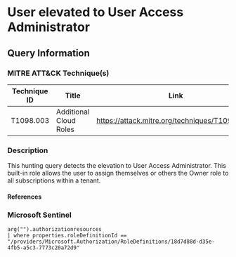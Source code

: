 # User elevated to User Access Administrator

## Query Information

### MITRE ATT&CK Technique(s)

| Technique ID | Title    | Link    |
| ---  | --- | --- |
| T1098.003 | Additional Cloud Roles | https://attack.mitre.org/techniques/T1098/003/ |

### Description

This hunting query detects the elevation to User Access Administrator. This built-in role allows the user to assign themselves or others the Owner role to all subscriptions within a tenant.

#### References

### Microsoft Sentinel

```
arg("").authorizationresources
| where properties.roleDefinitionId == "/providers/Microsoft.Authorization/RoleDefinitions/18d7d88d-d35e-4fb5-a5c3-7773c20a72d9"
```
